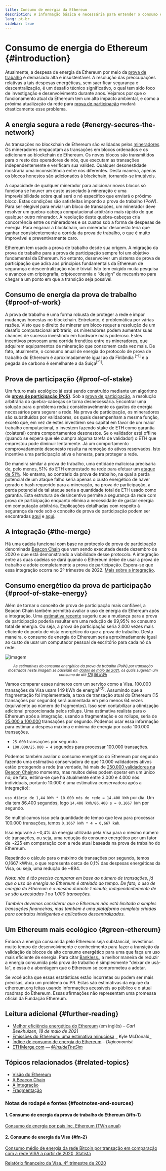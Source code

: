 ```yaml
---
title: Consumo de energia da Ethereum
description: A informação básica e necessária para entender o consumo de energia da Ethereum.
lang: pt-br
sidebar: true
---
```


# Consumo de energia do Ethereum {#introduction}

Atualmente, a despesa de energia da Ethereum por meio da [prova de trabalho](/developers/docs/consensus-mechanisms/#proof-of-work) é demasiado alta e insustentável. A resolução das preocupações relativas a tais despesas energéticas, sem sacrificar segurança e descentralização, é um desafio técnico significativo, o qual tem sido foco de investigação e desenvolvimento durante anos. Vejamos por que o funcionamento atual da Ethereum tem um alto impacto ambiental, e como a próxima atualização da rede para [prova de participação](/developers/docs/consensus-mechanisms/pos) mudará drasticamente esse problema.

## A energia segura a rede {#energy-secures-the-network}

As transações no blockchain de Ethereum são validadas pelos [mineradores](/developers/docs/consensus-mechanisms/pow/mining). Os mineradores empacotam as transações em blocos ordenados e os adicionam ao blockchain de Ethereum. Os novos blocos são transmitidos para o resto dos operadores de nós, que executam as transações independentemente e verificam sua validez. Qualquer desonestidade mostraria uma inconsistência entre nós diferentes. Desta maneira, apenas os blocos honestos são adicionados à blockchain, tornando-se imutáveis.

A capacidade de qualquer minerador para adicionar novos blocos só funciona se houver um custo associado à mineração e uma imprevisibilidade sobre qual será o nó específico que enviará o próximo bloco. Estas condições são satisfeitas impondo a prova de trabalho (PoW). Para ser elegível para enviar um bloco de transações, um minerador deve resolver um quebra-cabeça computacional arbitrário mais rápido do que qualquer outro minerador. A resolução deste quebra-cabeças cria concorrência entre os mineradores e os custos sob a forma de despesas de energia. Para enganar a blockchain, um minerador desonesto teria que ganhar consistentemente a corrida da prova de trabalho, o que é muito improvável e preventivamente caro.

Ethereum tem usado a prova de trabalho desde sua origem. A migração da prova de trabalho para a prova de participação sempre foi um objetivo fundamental da Ethereum. No entanto, desenvolver um sistema de prova de participação que adira aos princípios fundamentais da Ethereum de segurança e descentralização não é trivial. Isto tem exigido muita pesquisa e avanços em criptografia, criptoeconomia e “design” de mecanismo para chegar a um ponto em que a transição seja possível.

## Consumo de energia da prova de trabalho {#proof-of-work}

A prova de trabalho é uma forma robusta de proteger a rede e impor mudanças honestas no blockchain. Entretanto, é problemática por várias razões. Visto que o direito de minerar um bloco requer a resolução de um desafio computacional arbitrário, os mineradores podem aumentar suas chances de sucesso investindo em hardware mais poderoso. Estes incentivos provocam uma corrida frenética entre os mineradores, que adquirem equipamentos de mineração que consomem cada vez mais. De fato, atualmente, o consumo anual de energia do protocolo de prova de trabalho do Ethereum é aproximadamente igual ao da Finlândia <sup>[^1]</sup> e a pegada de carbono é semelhante a da Suíça<sup>[^1]</sup>.

## Prova de participação {#proof-of-stake}

Um futuro mais ecológico já está sendo construído mediante um algoritmo de [**prova de participação (PoS)**](/upgrades/beacon-chain/). Sob a [prova de participação](/developers/docs/consensus-mechanisms/pos/), a resolução arbitrária do quebra-cabeças se torna desnecessária. Encontrar uma solução para o problema reduz consideravelmente os gastos de energia necessários para segurar a rede. Na prova de participação, os mineradores são substituídos por validadores, os quais desempenham a mesma função, exceto que, em vez de estes investirem seu capital em favor de um maior trabalho computacional, o investem fazendo stake de ETH como garantia (colateral) contra comportamentos desonestos. Se o validador está offline (quando se espera que ele cumpra alguma tarefa de validador) o ETH que emprestou pode diminuir lentamente. Já um comportamento comprovadamente desonesto resulta na remoção do ativos reservados. Isto incentiva uma participação ativa e honesta, para proteger a rede.

De maneira similar à prova de trabalho, uma entidade maliciosa precisaria de, pelo menos, 51% do ETH emprestado na rede para efetuar um [ataque de 51%](/glossary/#51-attack). No entanto, ao contrário da prova de trabalho, na qual a perda potencial de um ataque falho seria apenas o custo energético de haver gerado o hash requerido para a mineração, na prova de participação, a perda potencial de tal ataque seria a quantidade total de ETH usado como garantia. Esta estrutura de desincentivo permite a segurança da rede com prova de participação enquanto elimina a necessidade de gastar energia em computação arbitrária. Explicações detalhadas com respeito à segurança da rede sob o conceito de prova de participação podem ser encontradas [aqui](/developers/docs/consensus-mechanisms/pos/) e [aqui](https://vitalik.ca/general/2017/12/31/pos_faq.html).

## A integração {#the-merge}

Há uma cadeia funcional com base no protocolo de prova de participação denominada [Beacon Chain](/upgrades/beacon-chain/) que vem sendo executada desde dezembro de 2020 e que está demonstrando a viabilidade desse protocolo. A integração entre as duas cadeias se dará quando o Ethereum deixe de usar a prova de trabalho e adote completamente a prova de participação. Espera-se que essa integração ocorra no 2º trimestre de 2022. [Mais sobre a integração](/upgrades/merge/).

## Consumo energético da prova de participação {#proof-of-stake-energy}

Além de tornar o conceito de prova de participação mais confiável, a Beacon Chain também permitirá avaliar o uso de energia do Ethereum após a integração. Uma [estimativa recente](https://blog.ethereum.org/2021/05/18/country-power-no-more/) sugeriu que a mudança para a prova de participação poderia resultar em uma redução de 99,95% no consumo total de energia. Ou seja, a prova de participação seria 2.000 vezes mais eficiente do ponto de vista energético do que a prova de trabalho. Desta maneira, o consumo de energia do Ethereum seria aproximadamente igual ao custo de usar um computador pessoal de escritório para cada nó da rede.

![imagem](./energy_use_per_transaction.png)

<p style="text-align: center;"><small><i>As estimativas do consumo energético da prova de trabalho (PoW) por transação mostradas neste imagem se baseiam em <a href="https://blog.ethereum.org/2021/05/18/country-power-no-more/" target="_blank" rel="noopener noreferrer">dados de maio de 2021</a>, os quais sugerem um consumo de até <a href="https://digiconomist.net/ethereum-energy-consumption" target="_blank" rel="noopener noreferrer">175,56 kWh</a></i></small></p>

Vamos comparar esses números com um serviço como a Visa. 100.000 transações da Visa usam 149 kWh de energia<sup>[^2]</sup>. Assumindo que a fragmentação foi implementada, a taxa de transação atual do Ethereum (15 transações por segundo) será aumentada em pelo menos 64 vezes (equivalente ao número de fragmentos). Isso sem contabilizar a otimização adicional proporcionada pelos rollups. Uma estimativa realista para o Ethereum após a integração, usando a fragmentação e os rollups, seria de [25.000 a 100.000](https://twitter.com/VitalikButerin/status/1312905884549300224?s=20) transações por segundo. Podemos usar essa informação para estimar a despesa máxima e mínima de energia por cada 100.000 transações.

- `25.000` transações por segundo.
- `100.000/25.000 = 4` segundos para processar 100.000 transações.

Podemos também avaliar o consumo energético do Ethereum por segundo fazendo uma estimativa conservadora de que 10.000 validadores ativos estão protegendo a rede (na verdade, há mais de [250.000 validadores na Beacon Chain](https://beaconscan.com/)no momento, mas muitos deles podem operar em um único nó; de fato, estima-se que há atualmente entre 3.000 e 4.000 nós individuais, portanto 10.000 é uma estimativa conservadora após a integração):

`uso diário de 1,44 kWh * 10.000 nós de rede = 14.400 kWh` por dia. Um dia tem 86.400 segundos, logo `14.400 kWh/86.400 s = 0,1667 kWh` por segundo.

Se multiplicamos isso pela quantidade de tempo que leva para processar 100.000 transações, temos `0,1667 kWh * 4 = 0,667 kWh`.

Isso equivale a ~0,4% da energia utilizada pela Visa para o mesmo número de transações, ou seja, uma redução do consumo energético por um fator de ~225 em comparação com a rede atual baseada na prova de trabalho do Ethereum.

Repetindo o cálculo para o máximo de transações por segundo, temos 0,1667 kWh/s, o que representa cerca de 0,1% das despesas energéticas da Visa, ou seja, uma redução de ~894.

_Nota: não é tão preciso comparar em base ao número de transações, já que o uso de energia no Ethereum é atrelado ao tempo. De fato, o uso de energia do Ethereum é o mesmo durante 1 minuto, independentemente de se são executadas 1 ou 1.000 transações._

_Também devemos considerar que o Ethereum não está limitado a simples transações financeiras, mas também é uma plataforma completa criadas para contratos inteligentes e aplicativos descentralizados._

## Um Ethereum mais ecológico {#green-ethereum}

Embora a energia consumida pelo Ethereum seja substancial, investimos muito tempo de desenvolvimento e conhecimento para fazer a transição da validação de blocos de alto consumo energético para uma que faça um uso mais eficiente de energia. Para citar [Bankless,](http://podcast.banklesshq.com/), a melhor maneira de reduzir a energia consumida pela prova de trabalho é simplesmente "deixar de usá-la", e essa é a abordagem que o Ethereum se comprometeu a adotar.

<InfoBanner emoji=":evergreen_tree:">
  Se você acha que essas estatísticas estão incorretas ou podem ser mais precisas, abra um problema ou PR. Estas são estimativas da equipe da ethereum.org feitas usando informações acessíveis ao público e o atual roadmap do Ethereum. Essas afirmações não representam uma promessa oficial da Fundação Ethereum. 
</InfoBanner>

## Leitura adicional {#further-reading}

- [Melhor eficiência energética do Ethereum](https://blog.ethereum.org/2021/05/18/country-power-no-more/) (em inglês) – _Carl Beekhuizen, 18 de maio de 2021_
- [Emissões do Ethereum: uma estimativa minuciosa](https://kylemcdonald.github.io/ethereum-emissions/) _ Kyle McDonald_
- [Índice de consumo de energia do Ethereum](https://digiconomist.net/ethereum-energy-consumption/) – _Digiconomist_
- [ETHMerge.com](https://ethmerge.com/) — _[@InsideTheSim](https://twitter.com/InsideTheSim)_

## Tópicos relacionados {#related-topics}

- [Visão do Ethereum](/upgrades/vision/)
- [A Beacon Chain](/upgrades/beacon-chain)
- [A integração](/upgrades/merge/)
- [Fragmentação](/upgrades/beacon-chain/)

### Notas de rodapé e fontes {#footnotes-and-sources}

#### 1. Consumo de energia da prova de trabalho do Ethereum {#fn-1}

[Consumo de energia por país inc. Ethereum (TWh anual)](https://digiconomist.net/ethereum-energy-consumption)

#### 2. Consumo de energia da Visa {#fn-2}

[Consumo médio de energia da rede Bitcoin por transação em comparação com a rede VISA a partir de 2020, Statista](https://www.statista.com/statistics/881541/bitcoin-energy-consumption-transaction-comparison-visa/)

[Relatório financeiro da Visa, 4º trimestre de 2020](https://s1.q4cdn.com/050606653/files/doc_financials/2020/q4/Visa-Inc.-Q4-2020-Operational-Performance-Data.pdf)
